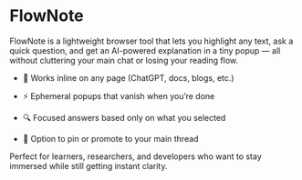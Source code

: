 # FlowNote
FlowNote is a lightweight browser tool that lets you highlight any text, ask a quick question, and get an AI-powered explanation in a tiny popup — all without cluttering your main chat or losing your reading flow.

- 📌 Works inline on any page (ChatGPT, docs, blogs, etc.)

- ⚡ Ephemeral popups that vanish when you’re done

- 🔍 Focused answers based only on what you selected

- 🔄 Option to pin or promote to your main thread

Perfect for learners, researchers, and developers who want to stay immersed while still getting instant clarity.